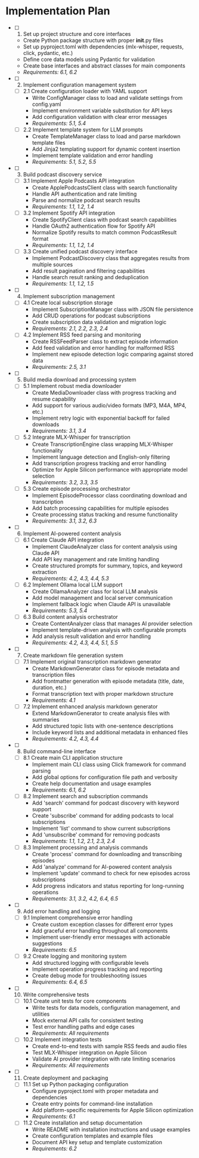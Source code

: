# Implementation Plan

- [ ] 1. Set up project structure and core interfaces
  - Create Python package structure with proper __init__.py files
  - Set up pyproject.toml with dependencies (mlx-whisper, requests, click, pydantic, etc.)
  - Define core data models using Pydantic for validation
  - Create base interfaces and abstract classes for main components
  - _Requirements: 6.1, 6.2_

- [ ] 2. Implement configuration management system
  - [ ] 2.1 Create configuration loader with YAML support
    - Write ConfigManager class to load and validate settings from config.yaml
    - Implement environment variable substitution for API keys
    - Add configuration validation with clear error messages
    - _Requirements: 5.1, 5.4_
  - [ ] 2.2 Implement template system for LLM prompts
    - Create TemplateManager class to load and parse markdown template files
    - Add Jinja2 templating support for dynamic content insertion
    - Implement template validation and error handling
    - _Requirements: 5.1, 5.2, 5.5_

- [ ] 3. Build podcast discovery service
  - [ ] 3.1 Implement Apple Podcasts API integration
    - Create ApplePodcastsClient class with search functionality
    - Handle API authentication and rate limiting
    - Parse and normalize podcast search results
    - _Requirements: 1.1, 1.2, 1.4_
  - [ ] 3.2 Implement Spotify API integration
    - Create SpotifyClient class with podcast search capabilities
    - Handle OAuth2 authentication flow for Spotify API
    - Normalize Spotify results to match common PodcastResult format
    - _Requirements: 1.1, 1.2, 1.4_
  - [ ] 3.3 Create unified podcast discovery interface
    - Implement PodcastDiscovery class that aggregates results from multiple sources
    - Add result pagination and filtering capabilities
    - Handle search result ranking and deduplication
    - _Requirements: 1.1, 1.2, 1.5_

- [ ] 4. Implement subscription management
  - [ ] 4.1 Create local subscription storage
    - Implement SubscriptionManager class with JSON file persistence
    - Add CRUD operations for podcast subscriptions
    - Create subscription data validation and migration logic
    - _Requirements: 2.1, 2.2, 2.3, 2.4_
  - [ ] 4.2 Implement RSS feed parsing and monitoring
    - Create RSSFeedParser class to extract episode information
    - Add feed validation and error handling for malformed RSS
    - Implement new episode detection logic comparing against stored data
    - _Requirements: 2.5, 3.1_

- [ ] 5. Build media download and processing system
  - [ ] 5.1 Implement robust media downloader
    - Create MediaDownloader class with progress tracking and resume capability
    - Add support for various audio/video formats (MP3, M4A, MP4, etc.)
    - Implement retry logic with exponential backoff for failed downloads
    - _Requirements: 3.1, 3.4_
  - [ ] 5.2 Integrate MLX-Whisper for transcription
    - Create TranscriptionEngine class wrapping MLX-Whisper functionality
    - Implement language detection and English-only filtering
    - Add transcription progress tracking and error handling
    - Optimize for Apple Silicon performance with appropriate model selection
    - _Requirements: 3.2, 3.3, 3.5_
  - [ ] 5.3 Create episode processing orchestrator
    - Implement EpisodeProcessor class coordinating download and transcription
    - Add batch processing capabilities for multiple episodes
    - Create processing status tracking and resume functionality
    - _Requirements: 3.1, 3.2, 6.3_

- [ ] 6. Implement AI-powered content analysis
  - [ ] 6.1 Create Claude API integration
    - Implement ClaudeAnalyzer class for content analysis using Claude API
    - Add API key management and rate limiting handling
    - Create structured prompts for summary, topics, and keyword extraction
    - _Requirements: 4.2, 4.3, 4.4, 5.3_
  - [ ] 6.2 Implement Ollama local LLM support
    - Create OllamaAnalyzer class for local LLM analysis
    - Add model management and local server communication
    - Implement fallback logic when Claude API is unavailable
    - _Requirements: 5.3, 5.4_
  - [ ] 6.3 Build content analysis orchestrator
    - Create ContentAnalyzer class that manages AI provider selection
    - Implement template-driven analysis with configurable prompts
    - Add analysis result validation and error handling
    - _Requirements: 4.2, 4.3, 4.4, 5.1, 5.5_

- [ ] 7. Create markdown file generation system
  - [ ] 7.1 Implement original transcription markdown generator
    - Create MarkdownGenerator class for episode metadata and transcription files
    - Add frontmatter generation with episode metadata (title, date, duration, etc.)
    - Format transcription text with proper markdown structure
    - _Requirements: 4.1_
  - [ ] 7.2 Implement enhanced analysis markdown generator
    - Extend MarkdownGenerator to create analysis files with summaries
    - Add structured topic lists with one-sentence descriptions
    - Include keyword lists and additional metadata in enhanced files
    - _Requirements: 4.2, 4.3, 4.4_

- [ ] 8. Build command-line interface
  - [ ] 8.1 Create main CLI application structure
    - Implement main CLI class using Click framework for command parsing
    - Add global options for configuration file path and verbosity
    - Create help documentation and usage examples
    - _Requirements: 6.1, 6.2_
  - [ ] 8.2 Implement search and subscription commands
    - Add 'search' command for podcast discovery with keyword support
    - Create 'subscribe' command for adding podcasts to local subscriptions
    - Implement 'list' command to show current subscriptions
    - Add 'unsubscribe' command for removing podcasts
    - _Requirements: 1.1, 1.2, 2.1, 2.3, 2.4_
  - [ ] 8.3 Implement processing and analysis commands
    - Create 'process' command for downloading and transcribing episodes
    - Add 'analyze' command for AI-powered content analysis
    - Implement 'update' command to check for new episodes across subscriptions
    - Add progress indicators and status reporting for long-running operations
    - _Requirements: 3.1, 3.2, 4.2, 6.4, 6.5_

- [ ] 9. Add error handling and logging
  - [ ] 9.1 Implement comprehensive error handling
    - Create custom exception classes for different error types
    - Add graceful error handling throughout all components
    - Implement user-friendly error messages with actionable suggestions
    - _Requirements: 6.5_
  - [ ] 9.2 Create logging and monitoring system
    - Add structured logging with configurable levels
    - Implement operation progress tracking and reporting
    - Create debug mode for troubleshooting issues
    - _Requirements: 6.4, 6.5_

- [ ] 10. Write comprehensive tests
  - [ ] 10.1 Create unit tests for core components
    - Write tests for data models, configuration management, and utilities
    - Mock external API calls for consistent testing
    - Test error handling paths and edge cases
    - _Requirements: All requirements_
  - [ ] 10.2 Implement integration tests
    - Create end-to-end tests with sample RSS feeds and audio files
    - Test MLX-Whisper integration on Apple Silicon
    - Validate AI provider integration with rate limiting scenarios
    - _Requirements: All requirements_

- [ ] 11. Create deployment and packaging
  - [ ] 11.1 Set up Python packaging configuration
    - Configure pyproject.toml with proper metadata and dependencies
    - Create entry points for command-line installation
    - Add platform-specific requirements for Apple Silicon optimization
    - _Requirements: 6.1_
  - [ ] 11.2 Create installation and setup documentation
    - Write README with installation instructions and usage examples
    - Create configuration templates and example files
    - Document API key setup and template customization
    - _Requirements: 6.2_